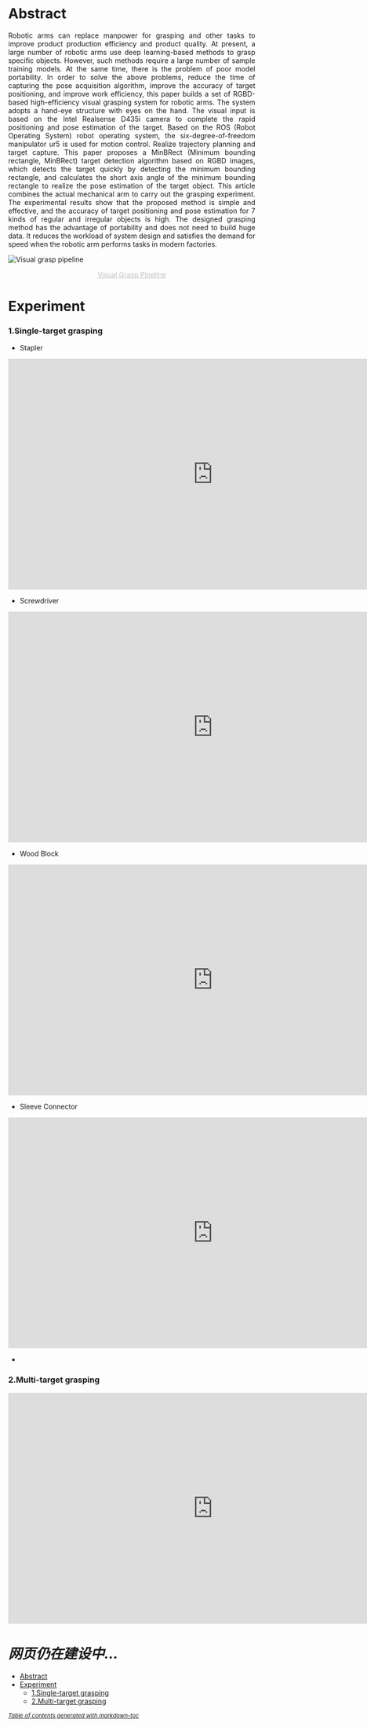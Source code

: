 # Abstract
<p align = "justify">Robotic arms can replace manpower for grasping and other tasks to improve product production efficiency and product quality. At present, a large number of robotic arms use deep learning-based methods to grasp specific objects. However, such methods require a large number of sample training models. At the same time, there is the problem of poor model portability. In order to solve the above problems, reduce the time of capturing the pose acquisition algorithm, improve the accuracy of target positioning, and improve work efficiency, this paper builds a set of RGBD-based high-efficiency visual grasping system for robotic arms. The system adopts a hand-eye structure with eyes on the hand. The visual input is based on the Intel Realsense D435i camera to complete the rapid positioning and pose estimation of the target. Based on the ROS (Robot Operating System) robot operating system, the six-degree-of-freedom manipulator ur5 is used for motion control. Realize trajectory planning and target capture. This paper proposes a MinBRect (Minimum bounding rectangle, MinBRect) target detection algorithm based on RGBD images, which detects the target quickly by detecting the minimum bounding rectangle, and calculates the short axis angle of the minimum bounding rectangle to realize the pose estimation of the target object. This article combines the actual mechanical arm to carry out the grasping experiment. The experimental results show that the proposed method is simple and effective, and the accuracy of target positioning and pose estimation for 7 kinds of regular and irregular objects is high. The designed grasping method has the advantage of portability and does not need to build huge data. It reduces the workload of system design and satisfies the demand for speed when the robotic arm performs tasks in modern factories.</p>

![Visual grasp pipeline](https://raw.githubusercontent.com/QRayMoor/MinBRect/main/IMG/visual_grasp_pipeline.svg)
<center style="font-size:14px;color:#C0C0C0;text-decoration:underline">Visual Grasp Pipeline</center>


# Experiment

### 1.Single-target grasping
- Stapler
<iframe width="833" height="470" src="https://www.youtube.com/embed/V4QIez8l8vc" frameborder="0" allow="accelerometer; autoplay; clipboard-write; encrypted-media; gyroscope; picture-in-picture" allowfullscreen></iframe>

- Screwdriver
<iframe width="833" height="470" src="https://www.youtube.com/embed/csaJkbRtMBg" frameborder="0" allow="accelerometer; autoplay; clipboard-write; encrypted-media; gyroscope; picture-in-picture" allowfullscreen></iframe>

- Wood Block
<iframe width="833" height="470" src="https://www.youtube.com/embed/rDq1iqHI5a0" frameborder="0" allow="accelerometer; autoplay; clipboard-write; encrypted-media; gyroscope; picture-in-picture" allowfullscreen></iframe>

- Sleeve Connector
<iframe width="833" height="470" src="https://www.youtube.com/embed/8iey24X1Qbc" frameborder="0" allow="accelerometer; autoplay; clipboard-write; encrypted-media; gyroscope; picture-in-picture" allowfullscreen></iframe>

- 

### 2.Multi-target grasping

<iframe width="833" height="470" src="https://www.youtube.com/embed/ApaOWrdOk-Q" frameborder="0" allow="accelerometer; autoplay; clipboard-write; encrypted-media; gyroscope; picture-in-picture" allowfullscreen></iframe>

# *网页仍在建设中...*
- [Abstract](#abstract)
- [Experiment](#experiment)
    + [1.Single-target grasping](#1single-target-grasping)
    + [2.Multi-target grasping](#2multi-target-grasping)

<small><i><a href='http://ecotrust-canada.github.io/markdown-toc/'>Table of contents generated with markdown-toc</a></i></small>
